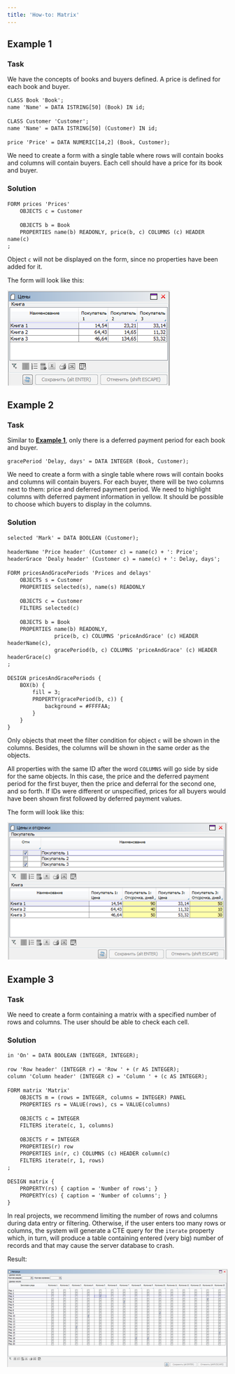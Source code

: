 ```yaml
---
title: 'How-to: Matrix'
---
```


## Example 1

### Task

We have the concepts of books and buyers defined. A price is defined for each book and buyer.

```lsf
CLASS Book 'Book';
name 'Name' = DATA ISTRING[50] (Book) IN id;

CLASS Customer 'Customer';
name 'Name' = DATA ISTRING[50] (Customer) IN id;

price 'Price' = DATA NUMERIC[14,2] (Book, Customer);
```

We need to create a form with a single table where rows will contain books and columns will contain buyers. Each cell should have a price for its book and buyer.

### Solution

```lsf
FORM prices 'Prices'
    OBJECTS c = Customer

    OBJECTS b = Book
    PROPERTIES name(b) READONLY, price(b, c) COLUMNS (c) HEADER name(c)
;
```

Object `c` will not be displayed on the form, since no properties have been added for it.

The form will look like this:

![](images/How-to_Matrix_ex1.png)

## Example 2

### Task

Similar to [**Example 1**](#example-1), only there is a deferred payment period for each book and buyer.

```lsf
gracePeriod 'Delay, days' = DATA INTEGER (Book, Customer);
```

We need to create a form with a single table where rows will contain books and columns will contain buyers. For each buyer, there will be two columns next to them: price and deferred payment period. We need to highlight columns with deferred payment information in yellow. It should be possible to choose which buyers to display in the columns.

### Solution

```lsf
selected 'Mark' = DATA BOOLEAN (Customer);

headerName 'Price header' (Customer c) = name(c) + ': Price';
headerGrace 'Dealy header' (Customer c) = name(c) + ': Delay, days';

FORM pricesAndGracePeriods 'Prices and delays'
    OBJECTS s = Customer
    PROPERTIES selected(s), name(s) READONLY

    OBJECTS c = Customer
    FILTERS selected(c)

    OBJECTS b = Book
    PROPERTIES name(b) READONLY,
               price(b, c) COLUMNS 'priceAndGrace' (c) HEADER headerName(c),
               gracePeriod(b, c) COLUMNS 'priceAndGrace' (c) HEADER headerGrace(c)
;

DESIGN pricesAndGracePeriods {
    BOX(b) {
        fill = 3;
        PROPERTY(gracePeriod(b, c)) {
            background = #FFFFAA;
        }
    }
}
```

Only objects that meet the filter condition for object `c` will be shown in the columns. Besides, the columns will be shown in the same order as the objects.

All properties with the same ID after the word `COLUMNS` will go side by side for the same objects. In this case, the price and the deferred payment period for the first buyer, then the price and deferral for the second one, and so forth. If IDs were different or unspecified, prices for all buyers would have been shown first followed by deferred payment values.

The form will look like this:

![](images/How-to_Matrix_ex2.png)

## Example 3

### Task

We need to create a form containing a matrix with a specified number of rows and columns. The user should be able to check each cell.

### Solution

```lsf
in 'On' = DATA BOOLEAN (INTEGER, INTEGER);

row 'Row header' (INTEGER r) = 'Row ' + (r AS INTEGER);
column 'Column header' (INTEGER c) = 'Column ' + (c AS INTEGER);

FORM matrix 'Matrix'
    OBJECTS m = (rows = INTEGER, columns = INTEGER) PANEL
    PROPERTIES rs = VALUE(rows), cs = VALUE(columns)

    OBJECTS c = INTEGER
    FILTERS iterate(c, 1, columns)

    OBJECTS r = INTEGER
    PROPERTIES(r) row
    PROPERTIES in(r, c) COLUMNS (c) HEADER column(c)
    FILTERS iterate(r, 1, rows)
;

DESIGN matrix {
    PROPERTY(rs) { caption = 'Number of rows'; }
    PROPERTY(cs) { caption = 'Number of columns'; }
}
```

In real projects, we recommend limiting the number of rows and columns during data entry or filtering. Otherwise, if the user enters too many rows or columns, the system will generate a CTE query for the `iterate` property which, in turn, will produce a table containing entered (very big) number of records and that may cause the server database to crash.

Result:

![](images/How-to_Matrix_ex3.png)
